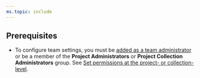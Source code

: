 ```yaml
---
ms.topic: include
---
```



<a name="pre-req"></a>


## Prerequisites

- To configure team settings, you must be [added as a team administrator](/azure/devops/organizations/settings/add-team-administrator) or be a member of the **Project Administrators** or **Project Collection Administrators** group. See [Set permissions at the project- or collection-level](/azure/devops/organizations/security/set-project-collection-level-permissions).
